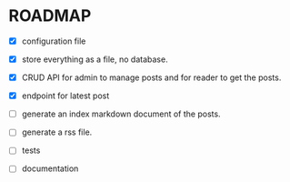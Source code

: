 # ROADMAP

- [x] configuration file
- [x] store everything as a file, no database.
- [x] CRUD API for admin to manage posts and for reader to get the posts.
- [x] endpoint for latest post
- [ ] generate an index markdown document of the posts.
- [ ] generate a rss file.

- [ ] tests
- [ ] documentation
